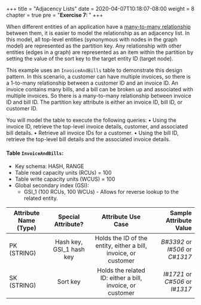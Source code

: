 +++
title = "Adjacency Lists"
date = 2020-04-07T10:18:07-08:00
weight = 8
chapter = true
pre = "<b>Exercise 7: </b>"
+++

When different entities of an application have a [many-to-many relationship](https://docs.aws.amazon.com/amazondynamodb/latest/developerguide/bp-adjacency-graphs.html) between them, it is easier to model the relationship as an adjacency list. In this model, all top-level entities (synonymous with nodes in the graph model) are represented as the partition key. Any relationship with other entities (edges in a graph) are represented as an item within the partition by setting the value of the sort key to the target entity ID (target node).

This example uses an `InvoiceAndBills` table to demonstrate this design pattern. In this scenario, a customer can have multiple invoices, so there is a 1-to-many relationship between a customer ID and an invoice ID. An invoice contains many bills, and a bill can be broken up and associated with multiple invoices. So there is a many-to-many relationship between invoice ID and bill ID. The partition key attribute is either an invoice ID, bill ID, or customer ID. 

You will model the table to execute the following queries:
•	Using the invoice ID, retrieve the top-level invoice details, customer, and associated bill details.
•	Retrieve all invoice IDs for a customer.
•	Using the bill ID, retrieve the top-level bill details and the associated invoice details.


#### Table `InvoiceAndBills`:
- Key schema: HASH, RANGE
- Table read capacity units (RCUs) = 100
- Table write capacity units (WCUS) = 100
- Global secondary index (GSI): 
	- GSI_1 (100 RCUs, 100 WCUs) - Allows for reverse lookup to the related entity.


| Attribute Name (Type)        | Special Attribute?           | Attribute Use Case          | Sample Attribute Value  |
| ------------- |:-------------:|:-------------:| -----:|
| PK (STRING)      | Hash key, GSI_1 hash key | Holds the ID of the entity, either a bill, invoice, or customer  | *B#3392* or *I#506* or *C#1317*  |
| SK (STRING)      | Sort key | Holds the related ID: either a bill, invoice, or customer  | *I#1721* or *C#506* or *I#1317*  |
